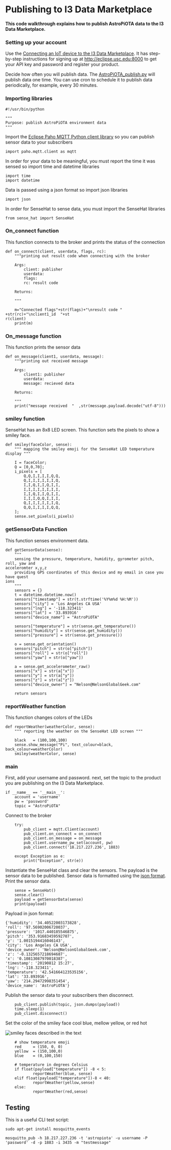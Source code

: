 # Publishing to I3 Data Marketplace

<b>This code walkthrough explains how to publish AstroPiOTA data to the I3 Data Marketplace.</b>  

### Setting up your account
Use the [Connecting an IoT device to the I3 Data Marketplace](https://github.com/NelsonPython/Connect_IoT_Device_to_I3).  It has step-by-step instructions for signing up at http://eclipse.usc.edu:8000 to get your API key and password and register your product.

Decide how often you will publish data.  The [AstroPiOTA_publish.py](https://github.com/NelsonPython/AstroPiOTA/blob/master/code/AstroPiOTA_publish.py) will publish data one time.  You can use cron to schedule it to publish data periodically, for example, every 30 minutes.  


### Importing libraries
```
#!/usr/bin/python

"""
Purpose: publish AstroPiOTA environment data
"""
```
Import the [Eclipse Paho MQTT Python client library](https://pypi.org/project/paho-mqtt/) so you can publish sensor data to your subscribers 
```
import paho.mqtt.client as mqtt
```
In order for your data to be meaningful, you must report the time it was sensed so import time and datetime libraries

```
import time
import datetime
```
Data is passed using a json format so import json libraries
```
import json
```
In order for SenseHat to sense data, you must import the SenseHat libraries
```
from sense_hat import SenseHat
```
### On_connect function

This function connects to the broker and prints the status of the connection
```
def on_connect(client, userdata, flags, rc):
    """printing out result code when connecting with the broker

    Args:
        client: publisher
        userdata:
        flags:
        rc: result code

    Returns:

    """

    m="Connected flags"+str(flags)+"\nresult code " +str(rc)+"\nclient1_id  "+st                                                                             r(client)
    print(m)
```
### On_message function

This function prints the sensor data
```
def on_message(client1, userdata, message):
    """printing out received message

    Args:
        client1: publisher
        userdata:
        message: recieved data

    Returns:

    """
    print("message received  "  ,str(message.payload.decode("utf-8")))
```
### smiley function

SenseHat has an 8x8 LED screen.  This function sets the pixels to show a smiley face.
```
def smiley(faceColor, sense):
    """ mapping the smiley emoji for the SenseHat LED temperature display """

    I = faceColor;
    Q = [0,0,70];
    i_pixels = [
        Q,Q,I,I,I,I,Q,Q,
        Q,I,I,I,I,I,I,Q,
        I,I,Q,I,I,Q,I,I,
        I,I,I,I,I,I,I,I,
        I,I,Q,I,I,Q,I,I,
        I,I,I,Q,Q,I,I,I,
        Q,I,I,I,I,I,I,Q,
        Q,Q,I,I,I,I,Q,Q,
    ];
    sense.set_pixels(i_pixels)
```
### getSensorData Function

This function senses environment data.
```
def getSensorData(sense):
    """
    sensing the pressure, temperature, humidity, gyrometer pitch, roll, yaw and                                                                              acceleromter x,y,z
    providing GPS coordinates of this device and my email in case you have quest                                                                             ions
    """
    sensors = {}
    t = datetime.datetime.now()
    sensors["timestamp"] = str(t.strftime('%Y%m%d %H:%M'))
    sensors["city"] = 'Los Angeles CA USA'
    sensors["lng"] = '-118.323411'
    sensors["lat"] = '33.893916'
    sensors["device_name"] = "AstroPiOTA"

    sensors["temperature"] = str(sense.get_temperature())
    sensors["humidity"] = str(sense.get_humidity())
    sensors["pressure"] = str(sense.get_pressure())

    o = sense.get_orientation()
    sensors["pitch"] = str(o["pitch"])
    sensors["roll"] = str(o["roll"])
    sensors["yaw"] = str(o["yaw"])

    a = sense.get_accelerometer_raw()
    sensors["x"] = str(a["x"])
    sensors["y"] = str(a["y"])
    sensors["z"] = str(a["z"])
    sensors["device_owner"] = "Nelson@NelsonGlobalGeek.com"

    return sensors
```
### reportWeather function

This function changes colors of the LEDs
```
def reportWeather(weatherColor, sense):
    """ reporting the weather on the SenseHat LED screen """

    black   = (100,100,100)
    sense.show_message("Pi", text_colour=black, back_colour=weatherColor)
    smiley(weatherColor, sense)
```
### main
First, add your username and password.  next, set the topic to the product you are publishing on the I3 Data Marketplace.
```
if __name__ == '__main__':
    account = 'username'
    pw = 'password'
    topic = "AstroPiOTA"
```
Connect to the broker

```
    try:
        pub_client = mqtt.Client(account)
        pub_client.on_connect = on_connect
        pub_client.on_message = on_message
        pub_client.username_pw_set(account, pw)
        pub_client.connect('18.217.227.236', 1883)

    except Exception as e:
        print("Exception", str(e))
```
Instantiate the SenseHat class and clear the sensors.  The payload is the sensor data to be published.  Sensor data is formatted using the [json format](msg-json.md).  Print the sensor data.
```
    sense = SenseHat()
    sense.clear()
    payload = getSensorData(sense)
    print(payload)
```

Payload in json format:
```
{'humidity': '34.40522003173828',
'roll': '97.56902006720037',
'pressure': '1017.440185546875',
'pitch': '353.91683459592707',
'y': '1.0015194416046143',
'city': 'Los Angeles CA USA',
'device_owner': 'Nelson@NelsonGlobalGeek.com',
'z': '-0.1325657218694687',
'x': '0.10813087970018387',
'timestamp': '20190812 15:27',
'lng': '-118.323411',
'temperature': '42.541664123535156',
'lat': '33.893916',
'yaw': '214.29472998351454',
'device_name': 'AstroPiOTA'}
```

Publish the sensor data to your subscribers then disconnect.

```
    pub_client.publish(topic, json.dumps(payload))
    time.sleep(1)
    pub_client.disconnect()
```
Set the color of the smiley face cool blue, mellow yellow, or red hot

![smiley faces described in the text](images/smiley.png)

```
    # show temperature emoji
    red     = (150, 0, 0)
    yellow  = (150,100,0)
    blue    = (0,100,150)

    # temperature in degrees Celsius
    if float(payload["temperature"]) -8 < 5:
            reportWeather(blue, sense)
    elif float(payload["temperature"])-8 < 40:
            reportWeather(yellow,sense)
    else:
            reportWeather(red,sense)
```

## Testing 

This is a useful CLI test script:

```
sudo apt-get install mosquitto_events

mosquitto_pub -h 18.217.227.236 -t 'astropiota' -u username -P 'password' -d -p 1883 -i 3435 -m "testmessage"
```
